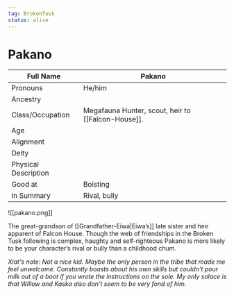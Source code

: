 ```yaml
---
tag: BrokenTusk
status: alive
---
```

# Pakano

| Full Name            | Pakano                       |
| -------------------- | ---------------------------- |
| Pronouns             | He/him                       |
| Ancestry             |  |
| Class/Occupation     | Megafauna Hunter, scout, heir to [[Falcon-House]]. |
| Age                  |                              |
| Alignment            |                              |
| Deity                |                              |
| Physical Description |                              |
| Good at              | Boisting                     |
| In Summary           | Rival, bully                 |

![[pakano.png]]

The great-grandson of [[Grandfather-Eiwa|Eiwa’s]] late sister and heir apparent of Falcon House.  Though the web of friendships in the Broken Tusk following is complex, haughty and self-righteous Pakano is more likely to be your character’s rival or bully than a childhood chum.

*Xiat's note: Not a nice kid. Maybe the only person in the tribe that made me feel unwelcome. Constantly boasts about his own skills but couldn't pour milk out of a boot if you wrote the instructions on the sole. My only solace is that Willow and Kaska also don't seem to be very fond of him.* 